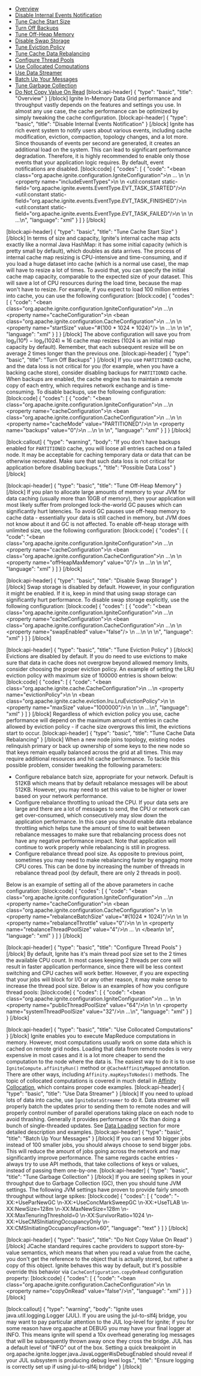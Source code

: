 * [Overview](#overview)
* [Disable Internal Events Notification](doc:performance-tips#disable-internal-events-notification)
* [Tune Cache Start Size](doc:performance-tips#tune-cache-start-size)
* [Turn Off Backups](performance-tips#turn-off-backups)
* [Tune Off-Heap Memory](performance-tips#tune-off-heap-memory)
* [Disable Swap Storage](doc:performance-tips#disable-swap-storage)
* [Tune Eviction Policy](doc:performance-tips#tune-eviction-policy)
* [Tune Cache Data Rebalancing](doc:performance-tips#tune-cache-data-rebalancing)
* [Configure Thread Pools](doc:performance-tips#configure-thread-pools)
* [Use Collocated Computations](doc:performance-tips#use-collocated-computations)
* [Use Data Streamer](doc:performance-tips#use-data-streamer)
* [Batch Up Your Messages](doc:performance-tips#batch-up-your-messages)
* [Tune Garbage Collection](doc:performance-tips#tune-garbage-collection)
* [Do Not Copy Value On Read](doc:performance-tips#do-not-copy-value-on-read)
[block:api-header]
{
  "type": "basic",
  "title": "Overview"
}
[/block]
Ignite In-Memory Data Grid performance and throughput vastly depends on the features and settings you use. In almost any use case, the cache performance can be optimized by simply tweaking the cache configuration.
[block:api-header]
{
  "type": "basic",
  "title": "Disable Internal Events Notification"
}
[/block]
Ignite has rich event system to notify users about various events, including cache modification, eviction, compaction, topology changes, and a lot more. Since thousands of events per second are generated, it creates an additional load on the system. This can lead to significant performance degradation. Therefore, it is highly recommended to enable only those events that your application logic requires. By default, event notifications are disabled.
[block:code]
{
  "codes": [
    {
      "code": "<bean class=\"org.apache.ignite.configuration.IgniteConfiguration\">\n    ... \n    <!-- Enable only some events and leave other ones disabled. -->\n    <property name=\"includeEventTypes\">\n        <list>\n            <util:constant static-field=\"org.apache.ignite.events.EventType.EVT_TASK_STARTED\"/>\n            <util:constant static-field=\"org.apache.ignite.events.EventType.EVT_TASK_FINISHED\"/>\n            <util:constant static-field=\"org.apache.ignite.events.EventType.EVT_TASK_FAILED\"/>\n        </list>\n    </property>\n    ...\n</bean>",
      "language": "xml"
    }
  ]
}
[/block]

[block:api-header]
{
  "type": "basic",
  "title": "Tune Cache Start Size"
}
[/block]
In terms of size and capacity, Ignite's internal cache map acts exactly like a normal Java HashMap: it has some initial capacity (which is pretty small by default), which doubles as data arrives. The process of internal cache map resizing is CPU-intensive and time-consuming, and if you load a huge dataset into cache (which is a normal use case), the map will have to resize a lot of times. To avoid that, you can specify the initial cache map capacity, comparable to the expected size of your dataset. This will save a lot of CPU resources during the load time, because the map won't have to resize. For example, if you expect to load 100 million entries into cache, you can use the following configuration:
[block:code]
{
  "codes": [
    {
      "code": "<bean class=\"org.apache.ignite.configuration.IgniteConfiguration\">\n    ...\n    <property name=\"cacheConfiguration\">\n        <bean class=\"org.apache.ignite.configuration.CacheConfiguration\">\n            ...\n            <!-- Set initial cache capacity to ~ 100M. -->\n            <property name=\"startSize\" value=\"#{100 * 1024 * 1024}\"/> \n            ...\n        </bean>\n    </property>\n</bean>",
      "language": "xml"
    }
  ]
}
[/block]
The above configuration will save you from log₂(10⁸) − log₂(1024) ≈ 16 cache map resizes (1024 is an initial map capacity by default). Remember, that each subsequent resize will be on average 2 times longer than the previous one.
[block:api-header]
{
  "type": "basic",
  "title": "Turn Off Backups"
}
[/block]
If you use `PARTITIONED` cache, and the data loss is not critical for you (for example, when you have a backing cache store), consider disabling backups for `PARTITIONED` cache. When backups are enabled, the cache engine has to maintain a remote copy of each entry, which requires network exchange and is time-consuming. To disable backups, use the following configuration:
[block:code]
{
  "codes": [
    {
      "code": "<bean class=\"org.apache.ignite.configuration.IgniteConfiguration\">\n    ...\n    <property name=\"cacheConfiguration\">\n        <bean class=\"org.apache.ignite.configuration.CacheConfiguration\">\n            ...\n            <!-- Set cache mode. -->\n            <property name=\"cacheMode\" value=\"PARTITIONED\"/>\n            <!-- Set number of backups to 0-->\n            <property name=\"backups\" value=\"0\"/>\n            ...\n        </bean>\n    </property>\n</bean>",
      "language": "xml"
    }
  ]
}
[/block]

[block:callout]
{
  "type": "warning",
  "body": "If you don't have backups enabled for `PARTITIONED` cache, you will loose all entries cached on a failed node. It may be acceptable for caching temporary data or data that can be otherwise recreated. Make sure that such data loss is not critical for application before disabling backups.",
  "title": "Possible Data Loss"
}
[/block]

[block:api-header]
{
  "type": "basic",
  "title": "Tune Off-Heap Memory"
}
[/block]
If you plan to allocate large amounts of memory to your JVM for data caching (usually more than 10GB of memory), then your application will most likely suffer from prolonged lock-the-world GC pauses which can significantly hurt latencies. To avoid GC pauses use off-heap memory to cache data - essentially your data is still cached in memory, but JVM does not know about it and GC is not affected. To enable off-heap storage with unlimited size, use the following configuration:
[block:code]
{
  "codes": [
    {
      "code": "<bean class=\"org.apache.ignite.configuration.IgniteConfiguration\">\n    ...\n    <property name=\"cacheConfiguration\">\n        <bean class=\"org.apache.ignite.configuration.CacheConfiguration\">\n            ...\n            <!-- Enable off-heap storage with unlimited size. -->\n            <property name=\"offHeapMaxMemory\" value=\"0\"/> \n            ...\n        </bean>\n    </property>\n</bean>",
      "language": "xml"
    }
  ]
}
[/block]

[block:api-header]
{
  "type": "basic",
  "title": "Disable Swap Storage"
}
[/block]
Swap storage is disabled by default. However, in your configuration it might be enabled. If it is, keep in mind that using swap storage can significantly hurt performance. To disable swap storage explicitly, use the following configuration:
[block:code]
{
  "codes": [
    {
      "code": "<bean class=\"org.apache.ignite.configuration.IgniteConfiguration\">\n    ...\n    <property name=\"cacheConfiguration\">\n        <bean class=\"org.apache.ignite.configuration.CacheConfiguration\">\n            ...\n            <!-- Disable swap. -->\n            <property name=\"swapEnabled\" value=\"false\"/> \n            ...\n        </bean>\n    </property>\n</bean>",
      "language": "xml"
    }
  ]
}
[/block]

[block:api-header]
{
  "type": "basic",
  "title": "Tune Eviction Policy"
}
[/block]
Evictions are disabled by default. If you do need to use evictions to make sure that data in cache does not overgrow beyond allowed memory limits, consider choosing the proper eviction policy.  An example of setting the LRU eviction policy with maximum size of 100000 entries is shown below:
[block:code]
{
  "codes": [
    {
      "code": "<bean class=\"org.apache.ignite.cache.CacheConfiguration\">\n    ...\n    <property name=\"evictionPolicy\">\n        <!-- LRU eviction policy. -->\n        <bean class=\"org.apache.ignite.cache.eviction.lru.LruEvictionPolicy\">\n            <!-- Set the maximum cache size to 1 million (default is 100,000). -->\n            <property name=\"maxSize\" value=\"1000000\"/>\n        </bean>\n    </property>\n    ...\n</bean>",
      "language": "xml"
    }
  ]
}
[/block]
Regardless of which eviction policy you use, cache performance will depend on the maximum amount of entries in cache allowed by eviction policy - if cache size overgrows this limit, the evictions start to occur.
[block:api-header]
{
  "type": "basic",
  "title": "Tune Cache Data Rebalancing"
}
[/block]
When a new node joins topology, existing nodes relinquish primary or back up ownership of some keys to the new node so that keys remain equally balanced across the grid at all times. This may require additional resources and hit cache performance. To tackle this possible problem, consider tweaking the following parameters:
  * Configure rebalance batch size, appropriate for your network. Default is 512KB which means that by default rebalance messages will be about 512KB. However, you may need to set this value to be higher or lower based on your network performance.
  * Configure rebalance throttling to unload the CPU. If your data sets are large and there are a lot of messages to send, the CPU or network can get over-consumed, which consecutively may slow down the application performance. In this case you should enable data rebalance throttling which helps tune the amount of time to wait between rebalance messages to make sure that rebalancing process does not have any negative performance impact. Note that application will continue to work properly while rebalancing is still in progress.
  * Configure rebalance thread pool size. As opposite to previous point, sometimes you may need to make rebalancing faster by engaging more CPU cores. This can be done by increasing the number of threads in rebalance thread pool (by default, there are only 2 threads in pool).

Below is an example of setting all of the above parameters in cache configuration:
[block:code]
{
  "codes": [
    {
      "code": "<bean class=\"org.apache.ignite.configuration.IgniteConfiguration\">\n    ...\n    <property name=\"cacheConfiguration\">\n        <bean class=\"org.apache.ignite.configuration.CacheConfiguration\">             \n            <!-- Set rebalance batch size to 1 MB. -->\n            <property name=\"rebalanceBatchSize\" value=\"#{1024 * 1024}\"/>\n \n            <!-- Explicitly disable rebalance throttling. -->\n            <property name=\"rebalanceThrottle\" value=\"0\"/>\n \n            <!-- Set 4 threads for rebalancing. -->\n            <property name=\"rebalanceThreadPoolSize\" value=\"4\"/>\n            ... \n        </bean\n    </property>\n</bean>",
      "language": "xml"
    }
  ]
}
[/block]

[block:api-header]
{
  "type": "basic",
  "title": "Configure Thread Pools"
}
[/block]
By default, Ignite has it's main thread pool size set to the 2 times the available CPU count. In most cases keeping 2 threads per core will result in faster application performance, since there will be less context switching and CPU caches will work better. However, if you are expecting that your jobs will block for I/O or any other reason, it may make sense to increase the thread pool size. Below is an examples of how you configure thread pools:
[block:code]
{
  "codes": [
    {
      "code": "<bean class=\"org.apache.ignite.configuration.IgniteConfiguration\">\n    ... \n    <!-- Configure internal thread pool. -->\n    <property name=\"publicThreadPoolSize\" value=\"64\"/>\n    \n    <!-- Configure system thread pool. -->\n    <property name=\"systemThreadPoolSize\" value=\"32\"/>\n    ...\n</bean>",
      "language": "xml"
    }
  ]
}
[/block]

[block:api-header]
{
  "type": "basic",
  "title": "Use Collocated Computations"
}
[/block]
Ignite enables you to execute MapReduce computations in memory. However, most computations usually work on some data which is cached on remote grid nodes. Loading that data from remote nodes is very expensive in most cases and it is a lot more cheaper to send the computation to the node where the data is. The easiest way to do it is to use `IgniteCompute.affinityRun()` method or `@CacheAffinityMapped` annotation. There are other ways, including `Affinity.mapKeysToNodes()` methods. The topic of collocated computations is covered in much detail in [Affinity Collocation](doc:affinity-collocation), which contains proper code examples.
[block:api-header]
{
  "type": "basic",
  "title": "Use Data Streamer"
}
[/block]
If you need to upload lots of data into cache, use `IgniteDataStreamer` to do it. Data streamer will properly batch the updates prior to sending them to remote nodes and will properly control number of parallel operations taking place on each node to avoid thrashing. Generally it provides performance of 10x than doing a bunch of single-threaded updates. See [Data Loading](doc:data-loading) section for more detailed description and examples.
[block:api-header]
{
  "type": "basic",
  "title": "Batch Up Your Messages"
}
[/block]
If you can send 10 bigger jobs instead of 100 smaller jobs, you should always choose to send bigger jobs. This will reduce the amount of jobs going across the network and may significantly improve performance. The same regards cache entries - always try to use API methods, that take collections of keys or values, instead of passing them one-by-one.
[block:api-header]
{
  "type": "basic",
  "title": "Tune Garbage Collection"
}
[/block]
If you are seeing spikes in your throughput due to Garbage Collection (GC), then you should tune JVM settings. The following JVM settings have proven to provide fairly smooth throughput without large spikes:
[block:code]
{
  "codes": [
    {
      "code": "-XX:+UseParNewGC \n-XX:+UseConcMarkSweepGC \n-XX:+UseTLAB \n-XX:NewSize=128m \n-XX:MaxNewSize=128m \n-XX:MaxTenuringThreshold=0 \n-XX:SurvivorRatio=1024 \n-XX:+UseCMSInitiatingOccupancyOnly \n-XX:CMSInitiatingOccupancyFraction=60",
      "language": "text"
    }
  ]
}
[/block]

[block:api-header]
{
  "type": "basic",
  "title": "Do Not Copy Value On Read"
}
[/block]
JCache standard requires cache providers to support store-by-value semantics, which means that when you read a value from the cache, you don't get the reference to the object that is actually stored, but rather a copy of this object. Ignite behaves this way by default, but it's possible override this behavior via `CacheConfiguration.copyOnRead` configuration property:
[block:code]
{
  "codes": [
    {
      "code": "<bean class=\"org.apache.ignite.configuration.CacheConfiguration\">\n    <!-- \n        Force cache to return the instance that is stored in cache\n        instead of creating a copy. \n    -->\n    <property name=\"copyOnRead\" value=\"false\"/>\n</bean>",
      "language": "xml"
    }
  ]
}
[/block]

[block:callout]
{
  "type": "warning",
  "body": "Ignite uses java.util.logging.Logger (JUL). If you are using the jul-to-slf4j bridge, you may want to pay particular attention to the JUL log-level for ignite; if you for some reason have org.apache at DEBUG you may have your final logger at INFO. This means ignite will spend a 10x overhead generating log messages that will be subsequently thrown away once they cross the bridge. JUL has a default level of \"INFO\" out of the box. Setting a quick breakpoint in org.apache.ignite.logger.java.JavaLogger#isDebugEnabled should reveal if your JUL subsystem is producing debug level logs.",
  "title": "Ensure logging is correctly set up if using jul-to-slf4j bridge"
}
[/block]